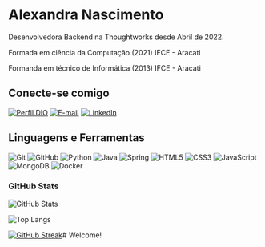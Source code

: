 # Alexandra Nascimento

Desenvolvedora Backend na Thoughtworks desde Abril de 2022.

Formada em ciência da Computação (2021) IFCE - Aracati

Formanda em técnico de Informática (2013) IFCE - Aracati

## Conecte-se comigo

[![Perfil DIO](https://img.shields.io/badge/-Meu%20Perfil%20na%20DIO-30A3DC?style=for-the-badge)](https://www.dio.me/users/franciscaalexandrans)
[![E-mail](https://img.shields.io/badge/-Email-000?style=for-the-badge&logo=microsoft-outlook&logoColor=E94D5F)](mailto:franciscaalexandrans@gmail.com)
[![LinkedIn](https://img.shields.io/badge/-LinkedIn-000?style=for-the-badge&logo=linkedin&logoColor=30A3DC)](https://www.linkedin.com/in/alexandra-nascimento-souza/)

## Linguagens e Ferramentas

![Git](https://img.shields.io/badge/Git-000?style=for-the-badge&logo=git&logoColor=E94D5F)
![GitHub](https://img.shields.io/badge/GitHub-000?style=for-the-badge&logo=github&logoColor=30A3DC)
![Python](https://img.shields.io/badge/Python-000?style=for-the-badge&logo=python)
![Java](https://img.shields.io/badge/Java-000?style=for-the-badge&logo=java)
![Spring](https://img.shields.io/badge/Spring-000?style=for-the-badge&logo=spring&logoColor=white)
![HTML5](https://img.shields.io/badge/HTML5-000?style=for-the-badge&logo=html5)
![CSS3](https://img.shields.io/badge/CSS3-000?style=for-the-badge&logo=css3&logoColor=264CE4)
![JavaScript](https://img.shields.io/badge/JavaScript-black?style=for-the-badge&logo=javascript)
![MongoDB](https://img.shields.io/badge/MongoDB-00000F?style=for-the-badge&logo=mongodb) 
![Docker](https://img.shields.io/badge/-Docker-black?style=for-the-badge&logo=docker)


### GitHub Stats

![GitHub Stats](https://github-readme-stats.vercel.app/api?username=AlexandraNasciSouza&theme=transparent&bg_color=000&border_color=30A3DC&show_icons=true&icon_color=30A3DC&title_color=E94D5F&text_color=FFF)

![Top Langs](https://github-readme-stats-git-masterrstaa-rickstaa.vercel.app/api/top-langs/?username=AlexandraNasciSouza&layout=compact&bg_color=000&border_color=30A3DC&title_color=E94D5F&text_color=FFF)

[![GitHub Streak](https://streak-stats.demolab.com/?user=AlexandraNasciSouza&theme=bear&background=000&border=#4747d1&dates=FFF)](https://github.com/AlexandraNasciSouza)# Welcome!

